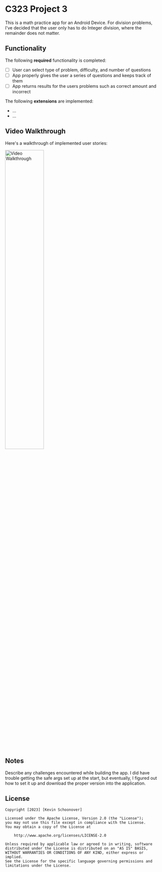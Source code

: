 # C323 Project 3 

This is a math practice app for an Android Device. 
For division problems, I've decided that the user only has to do Integer division, where the remainder does not matter.

## Functionality 

The following **required** functionality is completed:

* [ ] User can select type of problem, difficulty, and number of questions
* [ ] App properly gives the user a series of questions and keeps track of them
* [ ] App returns results for the users problems such as correct amount and incorrect

The following **extensions** are implemented:

* ...
* ...

## Video Walkthrough

Here's a walkthrough of implemented user stories:

<img src='walkthrough.gif' title='Video Walkthrough' width='50%' alt='Video Walkthrough' />


## Notes

Describe any challenges encountered while building the app.
I did have trouble getting the safe args set up at the start, but eventually, I figured out how to set it up and download the proper version into the application.

## License

    Copyright [2023] [Kevin Schoonover]

    Licensed under the Apache License, Version 2.0 (the "License");
    you may not use this file except in compliance with the License.
    You may obtain a copy of the License at

        http://www.apache.org/licenses/LICENSE-2.0

    Unless required by applicable law or agreed to in writing, software
    distributed under the License is distributed on an "AS IS" BASIS,
    WITHOUT WARRANTIES OR CONDITIONS OF ANY KIND, either express or implied.
    See the License for the specific language governing permissions and
    limitations under the License.
